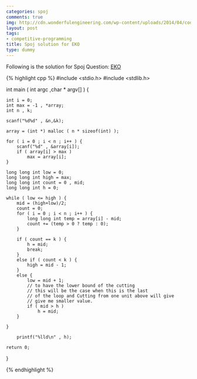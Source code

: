 ```yaml
---
categories: spoj
comments: true
img: http://cdn.wonderfulengineering.com/wp-content/uploads/2014/04/code-wallpaper-6.png
layout: post
tags:
- competitive-programming
title: Spoj solution for EKO
type: dummy
---
```


Following is the solution for Spoj Question: [EKO](http://www.spoj.com/problems/EKO/)

{% highlight cpp %}
#include <stdio.h>
#include <stdlib.h>

int main ( int argc ,char * argv[] ) {

	int i = 0;
	int max = -1 , *array;
	int n , k;

	scanf("%d%d" , &n,&k);

	array = (int *) malloc ( n * sizeof(int) );

	for ( i = 0 ; i < n ; i++ ) {
		scanf("%d" , &array[i]);
		if ( array[i] > max )
			max = array[i];
	}

	long long int low = 0;
	long long int high = max;
	long long int count = 0 , mid;
	long long int h = 0;

	while ( low <= high ) {
		mid = (high+low)/2;
		count = 0;
		for ( i = 0 ; i < n ; i++ ) {
			long long int temp = array[i] - mid;
			count += (temp > 0 ? temp : 0);
		}

		if ( count == k ) {
			h = mid;
			break;
		}
		else if ( count < k ) {
			high = mid - 1;
		}
		else {
			low = mid + 1;
			// to have the lower bound of the cutting
			// this will be the case when this is the last
			// of the loop and Cutting from one unit above will give
			// give me smaller value.
			if ( mid > h )
				h = mid;
		}

	}

		printf("%lld\n" , h);

	return 0;
}

{% endhighlight %}